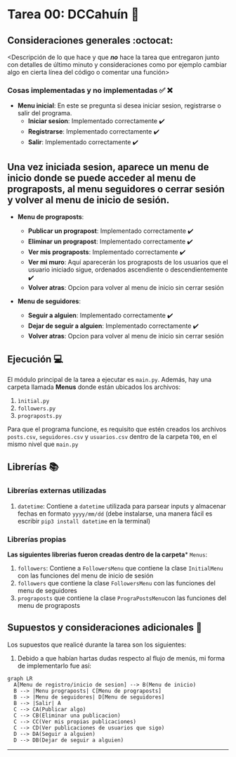 # Tarea 00: DCCahuín :school_satchel:

## Consideraciones generales :octocat:

<Descripción de lo que hace y que **_no_** hace la tarea que entregaron junto
con detalles de último minuto y consideraciones como por ejemplo cambiar algo
en cierta línea del código o comentar una función>

### Cosas implementadas y no implementadas :white_check_mark: :x:


* **Menu inicial**: En este se pregunta si desea iniciar sesion, registrarse o salir del programa.
    * **Iniciar sesion**: Implementado correctamente :heavy_check_mark:
    * **Registrarse**: Implementado correctamente :heavy_check_mark:
    * **Salir**: Implementado correctamente :heavy_check_mark:

## Una vez iniciada sesion, aparece un menu de inicio donde se puede acceder al menu de prograposts, al menu seguidores o cerrar sesión y volver al menu de inicio de sesión.

* **Menu de prograposts**:
    * **Publicar un prograpost**: Implementado correctamente :heavy_check_mark:
    * **Eliminar un prograpost**: Implementado correctamente :heavy_check_mark:
    * **Ver mis prograposts**: Implementado correctamente :heavy_check_mark:
    * **Ver mi muro**: Aquí aparecerán los prograposts de los usuarios que el usuario iniciado
    sigue, ordenados ascendiente o descendientemente :heavy_check_mark:
    * **Volver atras**: Opcion para volver al menu de inicio sin cerrar sesión

* **Menu de seguidores**:
    * **Seguir a alguien**: Implementado correctamente :heavy_check_mark:
    * **Dejar de seguir a alguien**: Implementado correctamente :heavy_check_mark:
    * **Volver atras**: Opcion para volver al menu de inicio sin cerrar sesión



## Ejecución :computer:
El módulo principal de la tarea a ejecutar es  ```main.py```. Además, hay una carpeta llamada **Menus** donde están ubicados los archivos:

1. ```ìnitial.py```
2. ```followers.py```
3. ```prograposts.py```

Para que el programa funcione, es requisito que estén creados los archivos ```posts.csv```, ```seguidores.csv``` y ```usuarios.csv``` dentro de la carpeta ```T00```, en el mismo nivel que ```main.py```

## Librerías :books:
### Librerías externas utilizadas

1. ```datetime```: Contiene a ```datetime``` utilizada para parsear inputs y almacenar fechas en formato ```yyyy/mm/dd``` (debe instalarse, una manera fácil es escribir ```pip3 install datetime``` en la terminal)


### Librerías propias

**Las siguientes librerias fueron creadas dentro de la carpeta*** ```Menus```:

1. ```followers```: Contiene a ```FollowersMenu``` que contiene la clase ```InitialMenu``` con las funciones del menu de inicio de sesión
2. ```followers``` que contiene la clase ```FollowersMenu``` con las funciones del menu de seguidores
3. ```prograposts``` que contiene la clase ```PrograPostsMenu```con las funciones del menu de prograposts


## Supuestos y consideraciones adicionales :thinking:
Los supuestos que realicé durante la tarea son los siguientes:

1. Debido a que habían hartas dudas respecto al flujo de menús, mi forma de implementarlo fue así:

```mermaid
graph LR
  A[Menu de registro/inicio de sesion] --> B(Menu de inicio)
  B --> |Menu prograposts| C[Menu de prograposts]
  B --> |Menu de seguidores| D[Menu de seguidores]
  B --> |Salir| A
  C --> CA(Publicar algo)
  C --> CB(Eliminar una publicacion)
  C --> CC(Ver mis propias publicaciones)
  C --> CD(Ver publicaciones de usuarios que sigo)
  D --> DA(Seguir a alguien)
  D --> DB(Dejar de seguir a alguien)
```
-------
